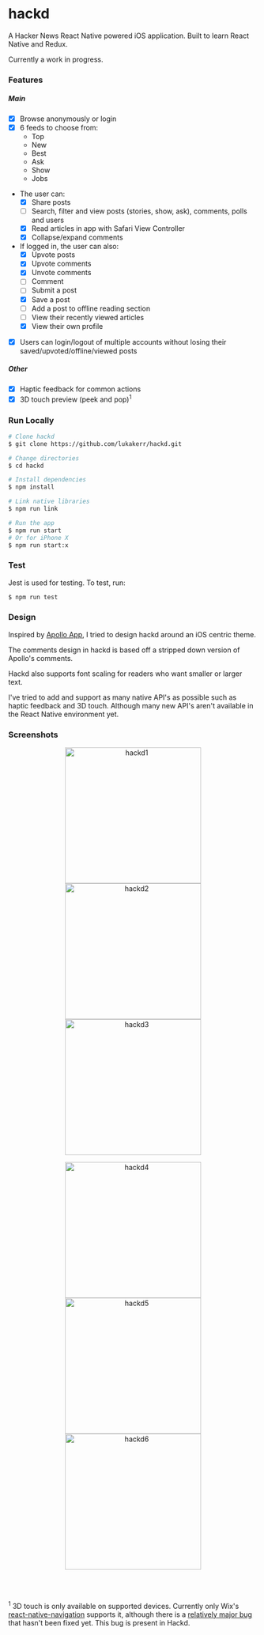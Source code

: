 # hackd

A Hacker News React Native powered iOS application. Built to learn React Native and Redux.

Currently a work in progress.

### Features

##### Main
- [x] Browse anonymously or login
- [x] 6 feeds to choose from:
	- Top
	- New
	- Best
	- Ask
	- Show
	- Jobs
- The user can:
	- [x] Share posts
	- [ ] Search, filter and view posts (stories, show, ask), comments, polls and users
	- [x] Read articles in app with Safari View Controller
	- [x] Collapse/expand comments
- If logged in, the user can also:
	- [x] Upvote posts
	- [x] Upvote comments
	- [x] Unvote comments
	- [ ] Comment
	- [ ] Submit a post
	- [x] Save a post
	- [ ] Add a post to offline reading section
	- [ ] View their recently viewed articles
	- [x] View their own profile
- [x] Users can login/logout of multiple accounts without losing their saved/upvoted/offline/viewed posts

##### Other
- [x] Haptic feedback for common actions
- [x] 3D touch preview (peek and pop)<sup>1</sup>

### Run Locally

```bash
# Clone hackd
$ git clone https://github.com/lukakerr/hackd.git

# Change directories
$ cd hackd

# Install dependencies
$ npm install

# Link native libraries
$ npm run link

# Run the app
$ npm run start
# Or for iPhone X
$ npm run start:x
```

### Test

Jest is used for testing. To test, run:

```bash
$ npm run test
```

### Design

Inspired by [Apollo App](https://apolloapp.io), I tried to design hackd around an iOS centric theme.

The comments design in hackd is based off a stripped down version of Apollo's comments.

Hackd also supports font scaling for readers who want smaller or larger text.

I've tried to add and support as many native API's as possible such as haptic feedback and 3D touch. Although many new API's aren't available in the React Native environment yet. 

### Screenshots

<p align="center">
  <img src="https://i.imgur.com/h7b8sfc.png" width="275" alt="hackd1">
  <img src="https://i.imgur.com/FE1Q6iR.png" width="275" alt="hackd2">
  <img src="https://i.imgur.com/Tv2CsZi.png" width="275" alt="hackd3">
</p>

<p align="center">
  <img src="https://i.imgur.com/D1WmGOG.png" width="275" alt="hackd4">
  <img src="https://i.imgur.com/MciVZK1.png" width="275" alt="hackd5">
  <img src="https://i.imgur.com/PbuheBP.png" width="275" alt="hackd6">
</p>

<br><br>

<sup>1</sup> 3D touch is only available on supported devices. Currently only Wix's [react-native-navigation](https://github.com/wix/react-native-navigation) supports it, although there is a [relatively major bug](https://github.com/wix/react-native-navigation/issues/2445) that hasn't been fixed yet. This bug is present in Hackd.